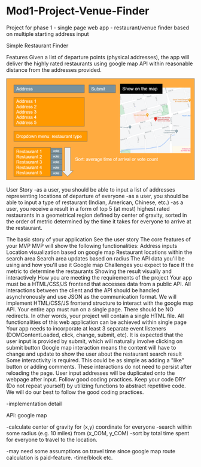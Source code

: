 # Mod1-Project-Venue-Finder
Project for phase 1 - single page web app - restaurant/venue finder based on multiple starting address input


Simple Restaurant Finder

Features
Given a list of departure points (physical addresses), the app will deliver the highly rated restaurants using google map API within reasonable distance from the addresses provided.

![Example](https://github.com/mkenton/Mod1-Project-Venue-Finder/blob/adding_image/example.PNG)
  
User Story
-as a user, you should be able to input a list of addresses representing locations of departure of everyone
-as a user, you should be able to input a type of restaurant (Indian, American, Chinese, etc.)
-as a user, you receive a result in a form of top 5 (at most) highest rated restaurants in a geometrical region defined by center of gravity, sorted in the order of metric determined by the time it takes for everyone to arrive at the restaurant.

The basic story of your application
See the user story
The core features of your MVP
MVP will show the following functionalities:
Address inputs
Location visualization based on google map
Restaurant locations within the search area
Search area updates based on radius
The API data you'll be using and how you'll use it
Google map
Challenges you expect to face
If the metric to determine the restaurants
Showing the result visually and interactively 
How you are meeting the requirements of the project
Your app must be a HTML/CSS/JS frontend that accesses data from a public API. All interactions between the client and the API should be handled asynchronously and use JSON as the communication format.
We will implement HTML/CSS/JS frontend structure to interact with the google map API.
Your entire app must run on a single page. There should be NO redirects. In other words, your project will contain a single HTML file.
All functionalities of this web application can be achieved within single page
Your app needs to incorporate at least 3 separate event listeners (DOMContentLoaded, click, change, submit, etc).
It is expected that the user input is provided by submit, which will naturally involve clicking on submit button
Google map interaction means the content will have to change and update to show the user about the restaurant search result
Some interactivity is required. This could be as simple as adding a "like" button or adding comments. These interactions do not need to persist after reloading the page.
User input addresses will be duplicated onto the webpage after input.
Follow good coding practices. Keep your code DRY (Do not repeat yourself) by utilizing functions to abstract repetitive code.
We will do our best to follow the good coding practices.



-implementation detail


API:  google map


-calculate center of gravity for (x,y) coordinate for everyone
-search within some radius (e.g. 10 miles) from (x_COM, y_COM)
-sort by total time spent for everyone to travel to the location.

-may need some assumptions on travel time since google map route calculation is paid-feature.
-time/block etc.
